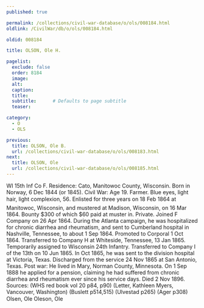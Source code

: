 ```yaml
---
published: true

permalink: /collections/civil-war-database/o/ols/008184.html
oldlink: /CivilWar/db/o/ols/008184.html

oldid: 008184

title: OLSON, Ole H.

pagelist:
  exclude: false
  order: 8184
  image: 
  alt:
  caption:
  title:
  subtitle:      # Defaults to page subtitle
  teaser:

category: 
  - O 
  - OLS

previous:
  title: OLSON, Ole B.
  url: /collections/civil-war-database/o/ols/008183.html  
next:
  title: OLSON, Ole
  url: /collections/civil-war-database/o/ols/008185.html   
---
```

WI 15th Inf Co F. Residence: Cato, Manitowoc County, Wisconsin. Born in Norway, 6 Dec 1844 (or 1845). Civil War: Age 19. Farmer. Blue eyes, light hair, light complexion, 5&#146;6&#148;. Enlisted for three years on 18 Feb 1864 at Manitowoc, Wisconsin, and mustered at Madison, Wisconsin, on 16 Mar 1864. Bounty $300 of which $60 paid at muster in. Private. Joined F Company on 26 Apr 1864. During the Atlanta campaign, he was hospitalized for chronic diarrhea and rheumatism, and sent to Cumberland hospital in Nashville, Tennessee, to about 1 Sep 1864. Promoted to Corporal 1 Oct 1864. Transferred to Company H at Whiteside, Tennessee, 13 Jan 1865. Temporarily assigned to Wisconsin 24th Infantry. Transferred to Company I of the 13th on 10 Jun 1865. In Oct 1865, he was sent to the division hospital at Victoria, Texas. Discharged from the service 24 Nov 1865 at San Antonio, Texas. Post war: He lived in Mary, Norman County, Minnesota. On 1 Sep 1888 he applied for a pension, claiming he had suffered from chronic diarrhea and rheumatism ever since his service days. Died 2 Nov 1896. Sources: (WHS red book vol 20 p84, p90) (Letter, Kathleen Myers, Vancouver, Washington) (Buslett p514,515) (Ulvestad p265) (Ager p308) &#147;Olsen, Ole&#148; &#147;Oleson, Ole&#148;